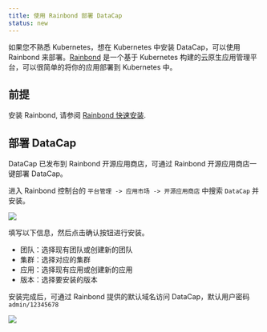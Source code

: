```yaml
---
title: 使用 Rainbond 部署 DataCap
status: new
---
```


如果您不熟悉 Kubernetes，想在 Kubernetes 中安装 DataCap，可以使用 Rainbond 来部署。[Rainbond](https://www.rainbond.com/) 是一个基于 Kubernetes 构建的云原生应用管理平台，可以很简单的将你的应用部署到 Kubernetes 中。

## 前提

安装 Rainbond, 请参阅 [Rainbond 快速安装](https://rainbond.com/docs/quick-start/quick-install).

## 部署 DataCap

DataCap 已发布到 Rainbond 开源应用商店，可通过 Rainbond 开源应用商店一键部署 DataCap。

进入 Rainbond 控制台的 `平台管理 -> 应用市场 -> 开源应用商店` 中搜索 `DataCap` 并安装。

![](https://static.goodrain.com/wechat/datacap/1.png)

填写以下信息，然后点击确认按钮进行安装。

- 团队：选择现有团队或创建新的团队
- 集群：选择对应的集群
- 应用：选择现有应用或创建新的应用
- 版本：选择要安装的版本

安装完成后，可通过 Rainbond 提供的默认域名访问 DataCap，默认用户密码 `admin/12345678`

![](https://static.goodrain.com/wechat/datacap/topology.png)
